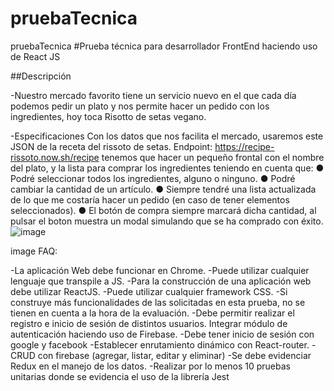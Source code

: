 # pruebaTecnica
pruebaTecnica
#Prueba técnica para desarrollador FrontEnd haciendo uso de React JS

##Descripción

-Nuestro mercado favorito tiene un servicio nuevo en el que cada día podemos pedir un plato y nos permite hacer un pedido con los ingredientes, hoy toca Risotto de setas vegano.

-Especificaciones Con los datos que nos facilita el mercado, usaremos este JSON de la receta del rissoto de setas. Endpoint: https://recipe-rissoto.now.sh/recipe tenemos que hacer un pequeño frontal con el nombre del plato, y la lista para comprar los ingredientes teniendo en cuenta que: ● Podré seleccionar todos los ingredientes, alguno o ninguno. ● Podré cambiar la cantidad de un artículo. ● Siempre tendré una lista actualizada de lo que me costaría hacer un pedido (en caso de tener elementos seleccionados). ● El botón de compra siempre marcará dicha cantidad, al pulsar el boton muestra un modal simulando que se ha comprado con éxito.
![image](https://user-images.githubusercontent.com/53876827/158460580-ae2c382d-a2b4-4251-92db-a75d5ef5f535.png)

image FAQ:

-La aplicación Web debe funcionar en Chrome.
-Puede utilizar cualquier lenguaje que transpile a JS.
-Para la construcción de una aplicación web debe utilizar ReactJS.
-Puede utilizar cualquier framework CSS.
-Si construye más funcionalidades de las solicitadas en esta prueba, no se tienen en cuenta a la hora de la evaluación.
-Debe permitir realizar el registro e inicio de sesión de distintos usuarios. Integrar módulo de autenticación haciendo uso de Firebase.
-Debe tener inicio de sesión con google y facebook
-Establecer enrutamiento dinámico con React-router.
-CRUD con firebase (agregar, listar, editar y eliminar)
-Se debe evidenciar Redux en el manejo de los datos.
-Realizar por lo menos 10 pruebas unitarias donde se evidencia el uso de la librería Jest
